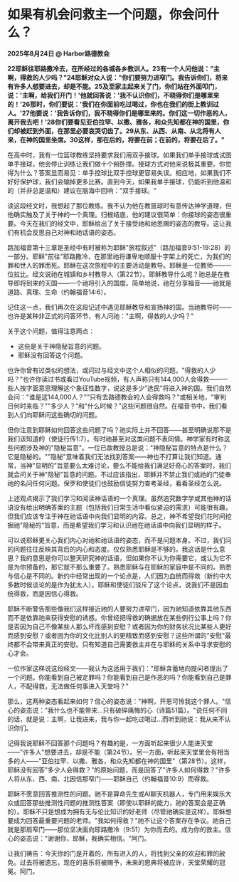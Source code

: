 # 如果有机会问救主一个问题，你会问什么？

**2025年8月24日 @ Harbor路德教会**

**22耶稣往耶路撒冷去，在所经过的各城各乡教训人。23有一个人问他说："主啊，得救的人少吗？"24耶稣对众人说："你们要努力进窄门。我告诉你们，将来有许多人想要进去，却是不能。25及至家主起来关了门，你们站在外面叩门，说：'主啊，给我们开门！'他就回答说：'我不认识你们，不晓得你们是哪里来的！'26那时，你们要说：'我们在你面前吃过喝过，你也在我们的街上教训过人。'27他要说：'我告诉你们，我不晓得你们是哪里来的。你们这一切作恶的人，离开我去吧！'28你们要看见亚伯拉罕、以撒、雅各，和众先知都在神的国里，你们却被赶到外面，在那里必要哀哭切齿了。29从东、从西、从南、从北将有人来，在神的国里坐席。30这样，那在后的，将要在前；在前的，将要在后了。"**

在高中时，我有一位篮球教练坚持要求我们用双手接球。如果我们单手接球或试图单手接球，他会停止训练让我们做十个俯卧撑。接球方式对他来说极其重要。你觉得为什么？答案显而易见：单手控球比双手控球更容易失误。相应地，如果我们不好好保护球，我们会输掉更多比赛。直到今天，如果我单手接球，仍能听到他温和的（并非总是温和）建议在脑海中回响："双手接球。"

读这段经文时，我想起了那位教练。我不认为他在教篮球时有意传达神学道理，但他确实触及了关于神的一个真理。归根结底，他的建议很简单：你接球的姿态很重要。今天在我们的经文中，耶稣给出了关于接受祂和祂恩赐的姿态的教导。这让我们有机会反思自己对神和祂话语的姿态。

路加福音第十三章是圣经中有时被称为耶稣"旅程叙述"（路加福音9:51-19:28）的一部分。耶稣"前往"耶路撒冷，在那里祂将谦卑地顺服十字架上的死亡，为我们的罪和世人的罪而死。耶稣在这次旅程中的主要活动是教导。耶稣是一位教师——一位拉比。经文说祂在城镇和乡村教导人（第22节）。耶稣教导什么呢？祂总是在教导即将到来的天国——一个祂将引入的国度。简单地说，祂在分享福音——祂就是道路、真理、生命（约翰福音14:6）。

记住这一点，我们再次在这段记述中遇见耶稣教导和宣扬神的国。当祂教导时——也许是某种非正式的问答环节，有人问祂："主啊，得救的人少吗？"

关于这个问题，值得注意两点：

- 这些是关于神隐秘旨意的问题。
- 耶稣没有回答这个问题。

也许你曾有过类似的想法，或问过与经文中这个人相似的问题。"得救的人少吗？"也许你读过书或看过YouTube视频，有人声称只有144,000人会得救——一些人按字面意思理解这个象征性数字，说这是多少"选民"将进入神的国。我们自然会问："谁是这144,000人？""只有去路德教会的人会得救吗？"或相关地，"审判日何时来临？""多少人？"和"什么时候？"这些问题很自然。在福音书中，我们看到人们向耶稣问这些确切的问题。

但你注意到耶稣如何回答这些问题了吗？祂实际上并不回答——甚至明确说那不是我们该知道的（使徒行传1:7）。有时祂甚至对这类问题不表同情。神学家有时称这些问题涉及神的"隐秘旨意"。一位已故教授总是说："神隐秘旨意的特点是什么？它是隐秘的。""隐秘"意味着我们无法找到答案——神也不打算让我们知道。通常，当神"显明的"旨意要么太难讨论，要么不能给我们满足好奇心的答案时，我们就会问关于神"隐秘"旨意的问题。不过应该指出，耶稣并不禁止我们或祂的门徒奉祂的名问任何问题。保罗和使徒们也鼓励信徒努力查考圣经，看看圣经怎么说。

上述观点揭示了我们学习和阅读神话语的一个真理。虽然追究数字学或其他神的话语没有给出明确答案的主题（包括我们日常生活中看似紧迫的需求）可能很有趣，但我们应该专注于神在祂话语中向我们显明的内容。总之，神不希望我们花时间挖掘祂"隐秘的"旨意，而是希望我们学习和认识祂在祂话语中向我们显明的样子。

可以说耶稣更关心我们内心对祂和祂话语的姿态，而不是问题本身。不过，我们问的问题往往反映其背后的内心和态度。仅仅熟悉耶稣是不够的。我这话是什么意思？我的意思是你可以整天研究神的话语，但如果你不认为你需要它，或认为它不是为你预备的，那它就不那么重要了。熟悉耶稣与在耶稣的家庭中是不同的。熟悉与信心是不同的。新约中经常出现的一个论点是，人们因为血统而得救（新约中大多数时候谈论的是作为犹太人）。耶稣和使徒们驳斥了这个论点，说我们不是因血统得救，而是因信心得救。

耶稣不断警告那些像我们这样接近祂的人要努力进窄门，因为祂知道依靠其他东西而不是依靠祂来获得安慰的诱惑。你曾经把得救的确据放在某些例行公事上吗？你是否因为自己不像某些人那么坏而感到安慰？或者因为你的财务状况比某些人更好而感到安慰？或者因为你的文化比别人的更精致而感到安慰？这些所谓的"安慰"最终都不会带来真正的安慰。只有知道自己需要救主并在与耶稣的关系中寻求安慰的心才会。

一位作家这样说这段经文——我认为这适用于我们："耶稣含蓄地向提问者提出了一个问题。你能看到自己被定罪吗？你能看到自己是作恶的吗？你能看到自己是罪人，不配得救，无法做任何事进入天堂吗？"

那么，这两种姿态看起来如何？信心的姿态说："神啊，开恩可怜我这个罪人。"信心的姿态说："我什么也不能带来...只有破碎痛悔的心（诗篇51篇）。"说任何不同的话，就是说：主啊，让我进来，我与你一起吃过喝过...而听到祂说：我从来不认识你们。

记得我说耶稣不回答那个问题吗？有趣的是，一方面听起来很少人能进天堂——"许多人"想要进去，却是不能（第24节）。另一方面，听起来天堂里会有相当多的人——"亚伯拉罕、以撒、雅各，和众先知都在神的国里"（第28节）。这样，耶稣没有回答"多少人会得救？"的原始问题，而是回答了"许多人如何得救？"许多人将从东、西、南、北因信那窄门——耶稣自己（约翰福音10:9）而得救。

耶稣不愿意回答推测性的问题。祂不是算命先生或AI聊天机器人，专门用来娱乐大众或回答那些推测性问题的推测性答案（即使以耶稣的能力，祂的答案会是正确的）。耶稣不只是想成为拥有无与伦比知识的好老师（尽管祂确实是这样）。耶稣想要成为回答最重要问题的老师。"我如何得救？"祂不让这个答案存在争议。祂自己就是那扇窄门——那位坚决面向耶路撒冷（9:51）为你而去的。成为你的救主。信心的姿态说："谢谢你，耶稣，我确实相信。"阿门。

让我们祷告：今天你的门是开着的，所有进入的人，将找到父亲的欢迎和罪的赦免。过去将被遗忘，现在的喜乐将被赐予，未来的恩典将被应许，天堂荣耀的冠冕。阿门。